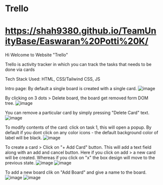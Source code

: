 # Trello
# https://shah9380.github.io/TeamUnityBase/Easwaran%20Potti%20K/

Hi Welcome to Website "Trello"

Trello is activity tracker in which you can track the tasks that needs to be done via cards

Tech Stack Used: HTML, CSS/Tailwind CSS, JS


Intro page: By default a single board is created with a single card.
![image](https://github.com/shah9380/TeamUnityBase/assets/38095510/ae80b0ab-0c7a-41f1-8293-58116554ede6)


By clicking on 3 dots > Delete board, the board get removed form DOM tree.
![image](https://github.com/shah9380/TeamUnityBase/assets/38095510/0ecdb0c7-40ed-4679-a4fe-e41f70d7359a)


You can remove a particular card by simply pressing "Delete Card" text.
![image](https://github.com/shah9380/TeamUnityBase/assets/38095510/ed05c8b3-5522-41dc-9def-4e618ed98140)


To modify contents of the card: click on task 1, this will open a popup. By default if you dont click on any color icons - the default background color of label will be black.
![image](https://github.com/shah9380/TeamUnityBase/assets/38095510/8a38bbde-4c78-4993-8a4a-6cd607b74d71)


To create a card > Click on "+ Add Card" button. This will add a text field along with an add and cancel button. Here if you click on add > a new card will be created. Whereas if you click on "x" the box design will move to the previous state.
![image](https://github.com/shah9380/TeamUnityBase/assets/38095510/3df3042a-4f9c-4fdb-8a97-0205149b6b13)
![image](https://github.com/shah9380/TeamUnityBase/assets/38095510/ea3fe9ea-7153-4d67-b9ea-fd677a259475)


To add a new board clik on "Add Board" and give a name to the board.
![image](https://github.com/shah9380/TeamUnityBase/assets/38095510/71803748-5c48-4706-97b2-115d4e30e5b1)
![image](https://github.com/shah9380/TeamUnityBase/assets/38095510/23cc9a81-6911-4e35-8ba6-0de9cf7dd052)













